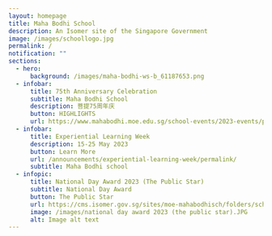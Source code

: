 ```yaml
---
layout: homepage
title: Maha Bodhi School
description: An Isomer site of the Singapore Government
image: /images/schoollogo.jpg
permalink: /
notification: ""
sections:
  - hero:
      background: /images/maha-bodhi-ws-b_61187653.png
  - infobar:
      title: 75th Anniversary Celebration
      subtitle: Maha Bodhi School
      description: 菩提75周年庆
      button: HIGHLIGHTS
      url: https://www.mahabodhi.moe.edu.sg/school-events/2023-events/permalink/75anniversarycelebration
  - infobar:
      title: Experiential Learning Week
      description: 15-25 May 2023
      button: Learn More
      url: /announcements/experiential-learning-week/permalink/
      subtitle: Maha Bodhi school
  - infopic:
      title: National Day Award 2023 (The Public Star)
      subtitle: National Day Award
      button: The Public Star
      url: https://cms.isomer.gov.sg/sites/moe-mahabodhisch/folders/school-events/subfolders/2023%20Events/editPage/National%20Day%20Awards%202023.md
      image: /images/national day award 2023 (the public star).JPG
      alt: Image alt text
---
```

